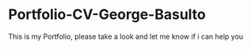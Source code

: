 # Portfolio-CV-George-Basulto

This is my Portfolio, please take a look and let me know if i can help you
